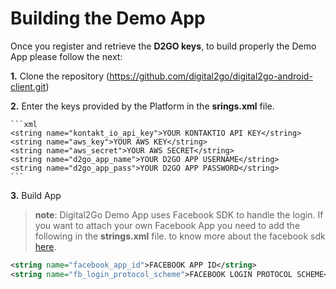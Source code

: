 # Building the Demo App

Once you register and retrieve the **D2GO keys**, to build properly the Demo App please follow the next:

**1.** Clone the repository (https://github.com/digital2go/digital2go-android-client.git)


**2.** Enter the keys provided by the Platform in the **srings.xml** file.

    ```xml
    <string name="kontakt_io_api_key">YOUR KONTAKTIO API KEY</string>
    <string name="aws_key">YOUR AWS KEY</string>
    <string name="aws_secret">YOUR AWS SECRET</string>
    <string name="d2go_app_name">YOUR D2GO APP USERNAME</string>
    <string name="d2go_app_pass">YOUR D2GO APP PASSWORD</string>
    ```

**3.** Build App

>**note**: Digital2Go Demo App uses Facebook SDK to handle the login. If you want to attach your own Facebook App you need to add the following in the **strings.xml** file. to know more about the facebook sdk [here](https://developers.facebook.com/docs/android/).

```xml
<string name="facebook_app_id">FACEBOOK APP ID</string>    
<string name="fb_login_protocol_scheme">FACEBOOK LOGIN PROTOCOL SCHEME</string>
``` 